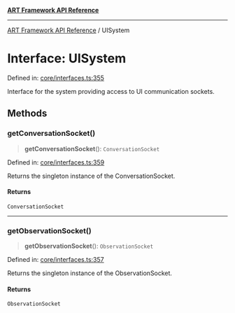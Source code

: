 [**ART Framework API Reference**](../README.md)

***

[ART Framework API Reference](../README.md) / UISystem

# Interface: UISystem

Defined in: [core/interfaces.ts:355](https://github.com/hashangit/ART/blob/f4539b852e546bb06f1cc8c56173d3ccfb0ad7fa/src/core/interfaces.ts#L355)

Interface for the system providing access to UI communication sockets.

## Methods

### getConversationSocket()

> **getConversationSocket**(): `ConversationSocket`

Defined in: [core/interfaces.ts:359](https://github.com/hashangit/ART/blob/f4539b852e546bb06f1cc8c56173d3ccfb0ad7fa/src/core/interfaces.ts#L359)

Returns the singleton instance of the ConversationSocket.

#### Returns

`ConversationSocket`

***

### getObservationSocket()

> **getObservationSocket**(): `ObservationSocket`

Defined in: [core/interfaces.ts:357](https://github.com/hashangit/ART/blob/f4539b852e546bb06f1cc8c56173d3ccfb0ad7fa/src/core/interfaces.ts#L357)

Returns the singleton instance of the ObservationSocket.

#### Returns

`ObservationSocket`
